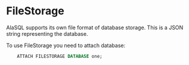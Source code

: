 # FileStorage

AlaSQL supports its own file format of database storage. This is a JSON string representing the database.

To use FileStorage you need to attach database:
```sql
    ATTACH FILESTORAGE DATABASE one;
```